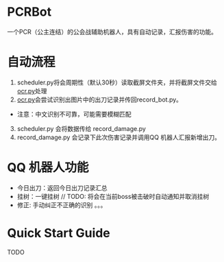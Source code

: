 # PCRBot
   一个PCR（公主连结）的公会战辅助机器人，具有自动记录，汇报伤害的功能。
   
# 自动流程

1. scheduler.py将会周期性（默认30秒）读取截屏文件夹，并将截屏文件交给[ocr.py](https://github.com/zjdavid/PCRBot/blob/master/pcr/plugins/ocr.py)处理
2. [ocr.py](https://github.com/zjdavid/PCRBot/blob/master/pcr/plugins/ocr.py)会尝试识别出图片中的出刀记录并传回record_bot.py。
- 注意：中文识别不可靠，可能需要模糊匹配
3. scheduler.py 会将数据传给 record_damage.py
4. record_damage.py 会记录下此次伤害记录并调用QQ 机器人汇报新增出刀。

# QQ 机器人功能

- 今日出刀：返回今日出刀记录汇总
- 挂树：一键挂树  // TODO: 将会在当前boss被击破时自动通知并取消挂树
- 修正: 手动纠正不正确的识别
。。。

# Quick Start Guide
TODO
